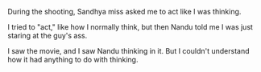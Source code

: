 During the shooting, Sandhya miss asked me to act like I was thinking.

I tried to "act," like how I normally think, but then Nandu told me I was just staring at the guy's ass.

I saw the movie, and I saw Nandu thinking in it. But I couldn't understand how it had anything to do with thinking.